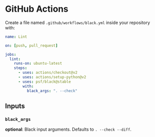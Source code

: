 [//]: # "NOTE: THIS FILE WAS AUTOGENERATED FROM README.md"

# GitHub Actions

Create a file named `.github/workflows/black.yml` inside your repository with:

```yaml
name: Lint

on: [push, pull_request]

jobs:
  lint:
    runs-on: ubuntu-latest
    steps:
      - uses: actions/checkout@v2
      - uses: actions/setup-python@v2
      - uses: psf/black@stable
        with:
          black_args: ". --check"
```

## Inputs

### `black_args`

**optional**: Black input arguments. Defaults to `. --check --diff`.

